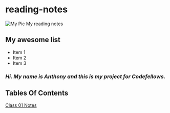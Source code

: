 # reading-notes


![My Pic](https://github.com/Anthonymbro/reading-notes/assets/120413838/b6bd8a41-1dcc-4a6a-8e43-13c9f7394858)
My reading notes

## My awesome list

* Item 1
* Item 2
* Item 3

### ***Hi. My name is Anthony and this is my project for Codefellows.***

## Tables Of Contents
[Class 01 Notes](./Class-01.md)
